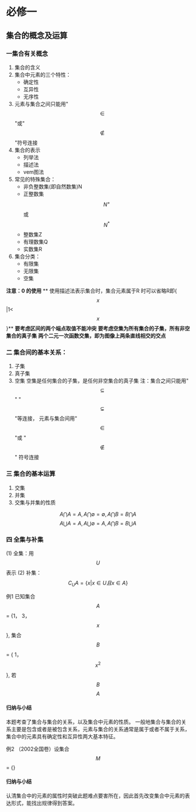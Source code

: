 # 必修一
## 集合的概念及运算

### 一集合有关概念
1. 集合的含义
2. 集合中元素的三个特性：
    * 确定性
    * 互异性
    * 无序性
3. 元素与集合之间只能用"$$\in$$"或"$$\notin$$"符号连接
4. 集合的表示
    * 列举法
    * 描述法
    * vem图法
5. 常见的特殊集合：
    * 非负整数集(即自然数集)N
    * 正整数集$$N^+$$或$$N^*$$
    * 整数集Z
    * 有理数集Q
    * 实数集R
6. 集合分类：
    * 有限集
    * 无限集
    * 空集

**注意：0 的使用**
** 使用描述法表示集合时，集合元素属于R 时可以省略R即{$$x$$|1<$$x$$}**
**要考虑区间的两个端点取值不能冲突**
**要考虑空集为所有集合的子集，所有非空集合的真子集**
**两个二元一次函数交集，即为图像上两条直线相交的交点**
        
### 二 集合间的基本关系：
1. 子集
2. 真子集
3. 空集
空集是任何集合的子集，是任何非空集合的真子集
注：集合之间只能用"$$\subseteq$$" "$$\subsetneq$$"等连接， 元素与集合间用"$$\in$$"或 "$$\notin$$" 符号连接

### 三 集合的基本运算

1. 交集
2. 并集
3. 交集与并集的性质

$$A \bigcap A = A, A \bigcap\emptyset=\emptyset, A \bigcap B = B \bigcap A$$
$$A \bigcup A = A, A \bigcup\emptyset=A, A \bigcap B = B \bigcup A$$

### 四 全集与补集
(1) 全集：用$$U$$表示
(2) 补集：
$$C_UA = \{x|x \in U 且x \in A\}$$


例1 已知集合$$A$$ = {1， 3， $$x$$}, 集合$$B$$ = { 1， $$x^2$$}, 若 $$B$$ $$A$$
     
#### 归纳与小结
本题考查了集合与集合的关系，以及集合中元素的性质。
一般地集合与集合的关系主要是包含或者是被包含关系，元素与集合的关系通常是属于或者不属于关系，集合中的元素具有确定性和互异性两大基本特征。

例2 （2002全国卷）设集合$$M$$ = {}
#### 归纳与小结
认清集合中的元素的属性时突破此题难点要害所在，因此首先改变集合中元素的表达形式，能找出规律得到答案。
     
     
